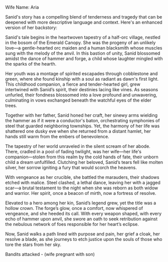 Wife Name: Aria

Sanid's story has a compelling blend of tenderness and tragedy that can be deepened with more descriptive language and context. Here's an enhanced version of her backstory:

Sanid's tale begins in the heartwoven tapestry of a half-orc village, nestled in the bosom of the Emerald Canopy. She was the progeny of an unlikely love—a gentle-hearted orc maiden and a human blacksmith whose muscles sung with the melody of the anvil. In this bastion of unity, Sanid blossomed amidst the dance of hammer and forge, a child whose laughter mingled with the sparks of the hearth.

Her youth was a montage of spirited escapades through cobblestone and green, where she found kinship with a soul as radiant as dawn's first light. This childhood companion, a fierce and tender-hearted girl, grew intertwined with Sanid’s spirit, their destinies lacing like vines. As seasons unfurled, their fondness blossomed into a love profound and unwavering, culminating in vows exchanged beneath the watchful eyes of the elder trees.

Together with her father, Sanid honed her craft, her sinewy arms wielding the hammer as if it were a conductor's baton, orchestrating symphonies of steel that guarded neighboring townships. Yet, the harmony of her life was shattered one dusky eve when she returned from a distant hamlet, her hands still warm from the embers of benevolence.

The tapestry of her world unraveled in the silent scream of her abode. There, cradled in a pool of fading twilight, was her wife—her life's companion—stolen from this realm by the cold hands of fate, their unborn child a dream unfulfilled. Clutching her beloved, Sanid’s tears fell like molten silver, her sorrow igniting a fury that would scorch the heavens.

With vengeance as her crucible, she battled the marauders, their shadows etched with malice. Steel clashed, a lethal dance, leaving her with a jagged scar—a brutal testament to the night when she was reborn as both widow and warrior. Her spirit, once a beacon of mirth, now a fortress of resolve.

Elevated to a hero among her kin, Sanid’s legend grew, yet the title was a hollow crown. The forge’s glow, once a comfort, now whispered of vengeance, and she heeded its call. With every weapon shaped, with every echo of hammer upon anvil, she swore an oath to seek retribution against the nebulous network of foes responsible for her heart’s eclipse.

Now, Sanid walks a path lined with purpose and pain, her grief a cloak, her resolve a blade, as she journeys to etch justice upon the souls of those who tore the stars from her sky.


Bandits attacked - (wife pregnant with son)